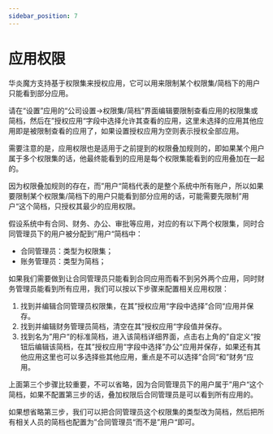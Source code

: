 ```yaml
---
sidebar_position: 7
---
```


# 应用权限

华炎魔方支持基于权限集来授权应用，它可以用来限制某个权限集/简档下的用户只能看到部分应用。

请在“设置”应用的“公司设置→权限集/简档”界面编辑要限制查看应用的权限集或简档，然后在”授权应用“字段中选择允许其查看的应用，这里未选择的应用其他应用即是被限制查看的应用了，如果设置授权应用为空则表示授权全部应用。

需要注意的是，应用权限也是适用于之前提到的权限叠加规则的，即如果某个用户属于多个权限集的话，他最终能看到的应用是每个权限集能看到的应用叠加在一起的。

因为权限叠加规则的存在，而”用户“简档代表的是整个系统中所有账户，所以如果要限制某个权限集/简档下的用户只能看到部分应用的话，可能需要先限制”用户“这个简档，只授权其最少的应用权限。

假设系统中有合同、财务、办公、审批等应用，对应的有以下两个权限集，同时合同管理员下的用户被分配到”用户“简档中：

* 合同管理员：类型为权限集；
* 账务管理员：类型为简档；

如果我们需要做到让合同管理员只能看到合同应用而看不到另外两个应用，同时财务管理员能看到所有应用，我们可以按以下步骤来配置相关应用权限：

1. 找到并编辑合同管理员权限集，在其”授权应用“字段中选择”合同“应用并保存。
2. 找到并编辑财务管理员简档，清空在其”授权应用“字段值并保存。
3. 找到名为”用户“的标准简档，进入该简档详细界面，点击右上角的”自定义“按钮后编辑该简档，在其”授权应用“字段中选择”办公“应用并保存，如果还有其他应用这里也可以多选择些其他应用，重点是不可以选择”合同“和”财务“应用。

上面第三个步骤比较重要，不可以省略，因为合同管理员下的用户属于”用户“这个简档，如果不配置第三步的话，叠加权限后合同管理员是可以看到所有应用的。

如果想省略第三步，我们可以把合同管理员这个权限集的类型改为简档，然后把所有相关人员的简档也配置为”合同管理员“而不是”用户“即可。 
